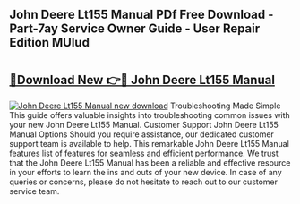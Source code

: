 ## John Deere Lt155 Manual PDf Free Download - Part-7ay Service Owner Guide - User Repair Edition MUlud

# <h2><a href="http://bc8574.oget.top/?id=John+Deere+Lt155+Manual">🔗Download New 👉🔴 John Deere Lt155 Manual</a></h2>

[![John Deere Lt155 Manual new download](https://i.imgur.com/5g1atiW.png)](http://bc8574.oget.top/?id=John+Deere+Lt155+Manual)
Troubleshooting Made Simple This guide offers valuable insights into troubleshooting common issues with your new John Deere Lt155 Manual. Customer Support John Deere Lt155 Manual Options Should you require assistance, our dedicated customer support team is available to help. This remarkable John Deere Lt155 Manual features list of features for seamless and efficient performance. We trust that the John Deere Lt155 Manual has been a reliable and effective resource in your efforts to learn the ins and outs of your new device. In case of any queries or concerns, please do not hesitate to reach out to our customer service team.
